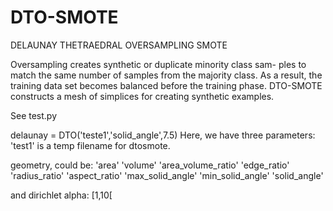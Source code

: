 # DTO-SMOTE
DELAUNAY THETRAEDRAL OVERSAMPLING SMOTE

Oversampling creates synthetic or duplicate minority class sam-
ples to match the same number of samples from the majority class.
As a result, the training data set becomes balanced before the training
phase. DTO-SMOTE constructs a mesh of simplices
for creating synthetic examples.

See test.py 


delaunay = DTO('teste1','solid_angle',7.5)
Here, we have three parameters:
'test1' is a temp filename for dtosmote.

geometry, could be: 
'area'
'volume'
'area_volume_ratio'
'edge_ratio'
'radius_ratio'
'aspect_ratio'
'max_solid_angle'
'min_solid_angle'
'solid_angle'

and dirichlet alpha: [1,10[
